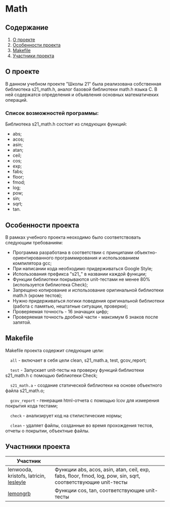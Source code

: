 # Math

## Содержание

1. [О проекте](#о-проекте)
2. [Особенности проекта](#особенности-проекта)
3. [Makefile](#makefile)
4. [Участники проекта](#участники-проекта)

## О проекте

В данном учебном проекте "Школы 21" была реализована собственная библиотека s21_math.h, аналог базовой библиотеки math.h языка C. В ней содержатся определения и объявления основных математичеких операций.

### Список возможностей программы:

Библиотека s21_math.h состоит из следующих функций:
* abs;
* acos;
* asin;
* atan;
* ceil;
* cos;
* exp;
* fabs;
* floor;
* fmod;
* log;
* pow;
* sin;
* sqrt;
* tan.

## Особенности проекта

В рамках учебного проекта неоходимо было соответствовать следующим требованиям:
* Программа разработана в соответствии с принципами объектно-ориентированного программирования и использованием компилятора gcc;
* При написании кода необходимо придерживаться Google Style;
* Использования префикса "s21_" в названии каждой функции; 
* Функции библиотеки покрываются unit-тестами не менее 80%(используется библиотека Check);
* Запрещено копирование и использование оригинальной библиотеки math.h (кроме тестов);
* Нужно придерживаться логики поведения оригинальной библиотеки (работа с памятью, нештатные ситуации, проверки);
* Проверяемая точность - 16 значащих цифр;
* Проверяемая точность дробной части - максимум 6 знаков после запятой.


## Makefile

Makefile проекта содержит следующие цели:

&nbsp;&nbsp;&nbsp;&nbsp;``all`` - включает в себя цели clean, s21_math.a, test, gcov_report;

&nbsp;&nbsp;&nbsp;&nbsp;``test`` - Запускает unit-тесты на проверку функций библиотеки s21_math.h с помощью библиотеки Check;

&nbsp;&nbsp;&nbsp;&nbsp;``s21_math.a`` - создание статической библиотеки на основе объектного файла s21_math.o;

&nbsp;&nbsp;&nbsp;&nbsp;``gcov_report`` - генерация html-отчета с помощью lcov для измерения покрытия кода тестами;

&nbsp;&nbsp;&nbsp;&nbsp;``check`` - анализирует код на стилистические нормы;

&nbsp;&nbsp;&nbsp;&nbsp;``clean`` - удаляет файлы, созданные во время прохождения тестов, отчеты о покрытии, объектные файлы.

## Участники проекта

| Участник      |            |
| ------------- | ------------------ |
| lenwooda, kristofs, latricin, [lesleyle](https://github.com/IvanVito) | Функции abs, acos, asin, atan, ceil, exp, fabs, floor, fmod, log, pow, sin, sqrt, соответствующие unit-тесты |
| [lemongrb](https://github.com/Shyrasya) | Функции cos, tan, соответствующие unit-тесты |
